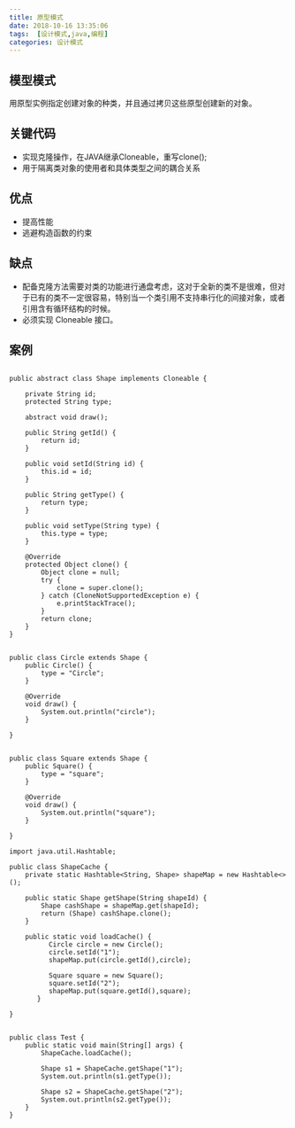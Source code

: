 ```yaml
---
title: 原型模式
date: 2018-10-16 13:35:06
tags:  [设计模式,java,编程]
categories: 设计模式
---
```

## 模型模式
用原型实例指定创建对象的种类，并且通过拷贝这些原型创建新的对象。
<!-- more -->

## 关键代码
* 实现克隆操作，在JAVA继承Cloneable，重写clone();  
* 用于隔离类对象的使用者和具体类型之间的耦合关系

## 优点
* 提高性能
* 逃避构造函数的约束

## 缺点
* 配备克隆方法需要对类的功能进行通盘考虑，这对于全新的类不是很难，但对于已有的类不一定很容易，特别当一个类引用不支持串行化的间接对象，或者引用含有循环结构的时候。
* 必须实现 Cloneable 接口。

## 案例
```

public abstract class Shape implements Cloneable {

	private String id;
	protected String type;

	abstract void draw();

	public String getId() {
		return id;
	}

	public void setId(String id) {
		this.id = id;
	}

	public String getType() {
		return type;
	}

	public void setType(String type) {
		this.type = type;
	}

	@Override
	protected Object clone() {
		Object clone = null;
		try {
			clone = super.clone();
		} catch (CloneNotSupportedException e) {
			e.printStackTrace();
		}
		return clone;
	}
}
```

```

public class Circle extends Shape {
	public Circle() {
		type = "Circle";
	}
	
	@Override
	void draw() {
		System.out.println("circle");
	}

}
```

```

public class Square extends Shape {
	public Square() {
		type = "square";
	}
	
	@Override
	void draw() {
		System.out.println("square");
	}

}
```

```
import java.util.Hashtable;

public class ShapeCache {
	private static Hashtable<String, Shape> shapeMap = new Hashtable<>();
	
	public static Shape getShape(String shapeId) {
		Shape cashShape = shapeMap.get(shapeId);
		return (Shape) cashShape.clone();
	}
	
	public static void loadCache() {
	      Circle circle = new Circle();
	      circle.setId("1");
	      shapeMap.put(circle.getId(),circle);
	 
	      Square square = new Square();
	      square.setId("2");
	      shapeMap.put(square.getId(),square);
	   }

}
```

```

public class Test {
	public static void main(String[] args) {
		ShapeCache.loadCache();
		
		Shape s1 = ShapeCache.getShape("1");
		System.out.println(s1.getType());
		
		Shape s2 = ShapeCache.getShape("2");
		System.out.println(s2.getType());
	}
}
```